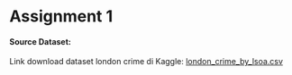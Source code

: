 # Assignment 1
#### Source Dataset:
Link download dataset london crime di Kaggle:
[london_crime_by_lsoa.csv](https://www.kaggle.com/jboysen/london-crime)